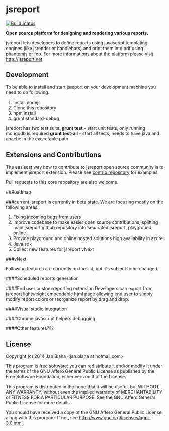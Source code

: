 # jsreport

[![Build Status](https://travis-ci.org/jsreport/jsreport.png?branch=master)](https://travis-ci.org/jsreport/jsreport)

**Open source platform for designing and rendering various reports.**

jsreport lets developers to define reports using  javascript templating engines (like jsrender or handlebars) and print them into pdf using [phantomjs](http://phantomjs.org) or [fop](http://xmlgraphics.apache.org/fop/). For more informations about the platform please visit http://jsreport.net

## Development
To be able to install and start jsreport on your development machine you need to do following.

1. Install nodejs
2. Clone this repository
3. npm install
4. grunt standard-debug

jsreport has two test suits:
**grunt test** - start unit tests, only running mongodb is required
**grunt test-all** - start all tests, needs to have java and apache in the executable path

## Extensions and Contributions
The easisest way how to contribute to jsreport open source community is to implement jsreport extension.
Please see [contrib repository](https://github.com/jsreport/jsreport-contrib) for examples.

Pull requests to this core repository are also welcome.

##Roadmap

###current
jsreport is currently in beta state. We are focusing mostly on the following areas:

1. Fixing incoming bugs from users
2. Improve codebase to make easier open source contributions, splitting main jsreport github repository into separated jsreport, playground, online
3. Provide playground and online hosted solutions high availability in azure
4. Java sdk
5. Collect new features for jsreport vNext

###vNext

Following features are currently on the list, but it's subject to be changed.

####Scheduled reports generation

####End user custom reporting extension 
Developers can export from jsreport lightweight embeddable html page allowing end user to simply modify report colors or reorganize report by drag and drop.

####Visual studio integration

####Chrome javascript helpers debugging

####Other features???

## License 

Copyright (c) 2014 Jan Blaha &lt;jan.blaha at hotmail.com&gt;

This program is free software: you can redistribute it and/or modify
it under the terms of the GNU Affero General Public License as
published by the Free Software Foundation, either version 3 of the
License.

This program is distributed in the hope that it will be useful,
but WITHOUT ANY WARRANTY; without even the implied warranty of
MERCHANTABILITY or FITNESS FOR A PARTICULAR PURPOSE. See the
GNU Affero General Public License for more details.

You should have received a copy of the GNU Affero General Public License
along with this program. If not, see http://www.gnu.org/licenses/agpl-3.0.html.
